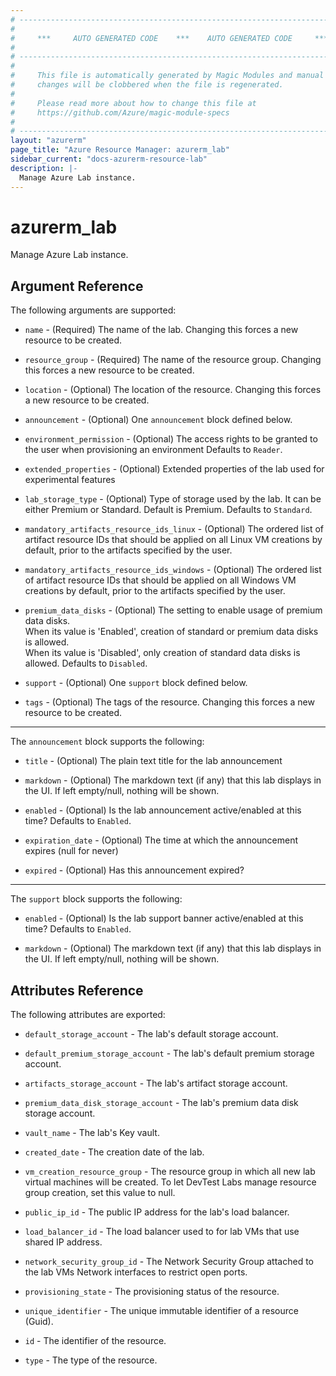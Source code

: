 ```yaml
---
# ----------------------------------------------------------------------------
#
#     ***     AUTO GENERATED CODE    ***    AUTO GENERATED CODE     ***
#
# ----------------------------------------------------------------------------
#
#     This file is automatically generated by Magic Modules and manual
#     changes will be clobbered when the file is regenerated.
#
#     Please read more about how to change this file at
#     https://github.com/Azure/magic-module-specs
#
# ----------------------------------------------------------------------------
layout: "azurerm"
page_title: "Azure Resource Manager: azurerm_lab"
sidebar_current: "docs-azurerm-resource-lab"
description: |-
  Manage Azure Lab instance.
---
```


# azurerm_lab

Manage Azure Lab instance.


## Argument Reference

The following arguments are supported:

* `name` - (Required) The name of the lab. Changing this forces a new resource to be created.

* `resource_group` - (Required) The name of the resource group. Changing this forces a new resource to be created.

* `location` - (Optional) The location of the resource. Changing this forces a new resource to be created.

* `announcement` - (Optional) One `announcement` block defined below.

* `environment_permission` - (Optional) The access rights to be granted to the user when provisioning an environment Defaults to `Reader`.

* `extended_properties` - (Optional) Extended properties of the lab used for experimental features

* `lab_storage_type` - (Optional) Type of storage used by the lab. It can be either Premium or Standard. Default is Premium. Defaults to `Standard`.

* `mandatory_artifacts_resource_ids_linux` - (Optional) The ordered list of artifact resource IDs that should be applied on all Linux VM creations by default, prior to the artifacts specified by the user.

* `mandatory_artifacts_resource_ids_windows` - (Optional) The ordered list of artifact resource IDs that should be applied on all Windows VM creations by default, prior to the artifacts specified by the user.

* `premium_data_disks` - (Optional) The setting to enable usage of premium data disks.<br>When its value is 'Enabled', creation of standard or premium data disks is allowed.<br>When its value is 'Disabled', only creation of standard data disks is allowed. Defaults to `Disabled`.

* `support` - (Optional) One `support` block defined below.

* `tags` - (Optional) The tags of the resource. Changing this forces a new resource to be created.

---

The `announcement` block supports the following:

* `title` - (Optional) The plain text title for the lab announcement

* `markdown` - (Optional) The markdown text (if any) that this lab displays in the UI. If left empty/null, nothing will be shown.

* `enabled` - (Optional) Is the lab announcement active/enabled at this time? Defaults to `Enabled`.

* `expiration_date` - (Optional) The time at which the announcement expires (null for never)

* `expired` - (Optional) Has this announcement expired?

---

The `support` block supports the following:

* `enabled` - (Optional) Is the lab support banner active/enabled at this time? Defaults to `Enabled`.

* `markdown` - (Optional) The markdown text (if any) that this lab displays in the UI. If left empty/null, nothing will be shown.

## Attributes Reference

The following attributes are exported:

* `default_storage_account` - The lab's default storage account.

* `default_premium_storage_account` - The lab's default premium storage account.

* `artifacts_storage_account` - The lab's artifact storage account.

* `premium_data_disk_storage_account` - The lab's premium data disk storage account.

* `vault_name` - The lab's Key vault.

* `created_date` - The creation date of the lab.

* `vm_creation_resource_group` - The resource group in which all new lab virtual machines will be created. To let DevTest Labs manage resource group creation, set this value to null.

* `public_ip_id` - The public IP address for the lab's load balancer.

* `load_balancer_id` - The load balancer used to for lab VMs that use shared IP address.

* `network_security_group_id` - The Network Security Group attached to the lab VMs Network interfaces to restrict open ports.

* `provisioning_state` - The provisioning status of the resource.

* `unique_identifier` - The unique immutable identifier of a resource (Guid).

* `id` - The identifier of the resource.

* `type` - The type of the resource.
